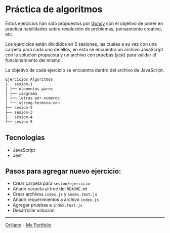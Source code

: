 # Práctica de algoritmos

Estos ejercicios han sido propuestos por [Goncy](https://gonzalopozzo.com) con el objetivo de poner en práctica habilidades sobre resolución de problemas, pensamiento creativo, etc.

Los ejercicios están divididos en 5 sesiones, las cuales a su vez con una carpeta para cada uno de ellos, en esta se encuentra un archivo JavaScript con la solución propuesta y un archivo con pruebas (jest) para validar el funcionamiento del mismo.

La objetivo de cada ejercicio se encuentra dentro del archivo de JavaScript.

```md
Ejercicios Algoritmos
├── sesion-1
│ ├── elementos-pares
│ ├── isograma
│ ├── letras-por-numeros
│ └── string-termina-con
├── sesion-2
├── sesion-3
├── sesion-4
└── sesion-5
```

## Tecnologías

- JavaScript
- Jest

## Pasos para agregar nuevo ejercicio:

- Crear carpeta para `sesion/ejercicio`
- Añadir carpeta al tree del `README.md`
- Crear archivos `index.js` y `index.test.js`
- Añadir requerimientos a archivo `index.js`
- Agregar pruebas a `index.test.js`
- Desarrollar solución

---

[Orliland](https://threads.net/Orliland) -
[My Portfolio](https://orli.land)
